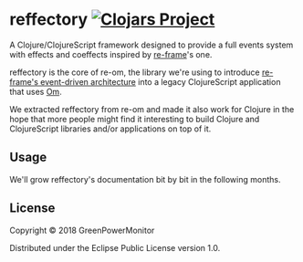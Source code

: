 # reffectory [![Clojars Project](https://img.shields.io/clojars/v/greenpowermonitor/reffectory.svg)](https://clojars.org/greenpowermonitor/reffectory)

A Clojure/ClojureScript framework designed to provide a full events system with effects
and coeffects inspired by [re-frame](https://github.com/Day8/re-frame)'s one.

reffectory is the core of re-om, the library we're using to introduce [re-frame's event-driven architecture](https://github.com/Day8/re-frame#why-should-you-care)
into a legacy ClojureScript application that uses [Om](https://github.com/omcljs/om).

We extracted reffectory from re-om and made it also work for Clojure in the hope that more people
might find it interesting to build Clojure and ClojureScript libraries and/or applications on top of it.

## Usage

We'll grow reffectory's documentation bit by bit in the following months.

## License

Copyright © 2018 GreenPowerMonitor

Distributed under the Eclipse Public License version 1.0.
